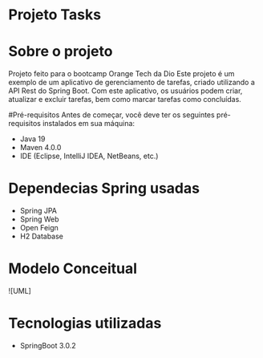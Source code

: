 # Projeto Tasks

# Sobre o projeto
Projeto feito para o bootcamp Orange Tech da Dio
Este projeto é um exemplo de um aplicativo de gerenciamento de tarefas, criado utilizando a API Rest do Spring Boot. Com este aplicativo, os usuários podem criar, atualizar e excluir tarefas, bem como marcar tarefas como concluídas.

#Pré-requisitos
Antes de começar, você deve ter os seguintes pré-requisitos instalados em sua máquina:
- Java 19
- Maven 4.0.0
- IDE (Eclipse, IntelliJ IDEA, NetBeans, etc.)

# Dependecias Spring usadas
 - Spring JPA
 - Spring Web 
 - Open Feign 
 - H2 Database

# Modelo Conceitual
![UML]

# Tecnologias utilizadas 
  - SpringBoot 3.0.2
